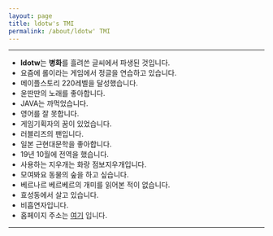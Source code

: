```yaml
---
layout: page
title: ldotw's TMI
permalink: /about/ldotw' TMI
---
```


---

- **ldotw**는 **병화**를 흘려쓴 글씨에서 파생된 것입니다.
- 요즘에 롤이라는 게임에서 정글을 연습하고 있습니다.
- 메이플스토리 220레벨을 달성했습니다.
- 윤딴딴의 노래를 좋아합니다.
- JAVA는 까먹었습니다.
- 영어를 잘 못합니다.
- 게임기획자의 꿈이 있었습니다.
- 러블리즈의 팬입니다.
- 일본 근현대문학을 좋아합니다.
- 19년 10월에 전역을 했습니다.
- 사용하는 지우개는 화랑 점보지우개입니다.
- 모여봐요 동물의 숲을 하고 싶습니다.
- 베르나르 베르베르의 개미를 읽어본 적이 없습니다. 
- 효성동에서 살고 있습니다.
- 비흡연자입니다.
- 홈페이지 주소는 [여기](https://ldotw5121.github.io) 입니다.

---